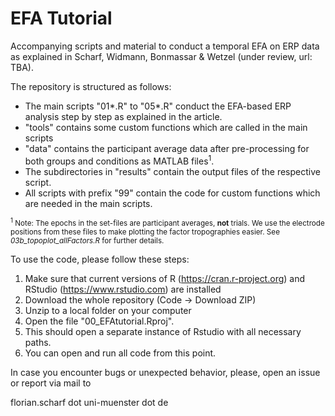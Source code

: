 # EFA Tutorial
 Accompanying scripts and material to conduct a temporal EFA on ERP data as explained in Scharf, Widmann, Bonmassar & Wetzel (under review, url: TBA).

The repository is structured as follows:
- The main scripts "01*.R" to "05*.R" conduct the EFA-based ERP analysis step by step as explained in the article.
- "tools" contains some custom functions which are called in the main scripts
- "data" contains the participant average data after pre-processing for both groups and conditions as MATLAB files<sup>1</sup>. 
- The subdirectories in "results" contain the output files of the respective script.
- All scripts with prefix "99" contain the code for custom functions which are needed in the main scripts. 

<sub><sup>1</sup> Note: The epochs in the set-files are participant averages, **not** trials. We use the electrode positions from these files to make plotting the factor tropographies easier. See *03b_topoplot_allFactors.R* for further details.</sub> 

To use the code, please follow these steps:
1. Make sure that current versions of R (https://cran.r-project.org) and RStudio (https://www.rstudio.com) are installed 
2. Download the whole repository (Code -> Download ZIP)
3. Unzip to a local folder on your computer
4. Open the file "00_EFAtutorial.Rproj". 
5. This should open a separate instance of Rstudio with all necessary paths.
6. You can open and run all code from this point.

In case you encounter bugs or unexpected behavior, please, open an issue or report via mail to 

florian.scharf dot uni-muenster dot de 
